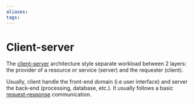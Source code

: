 ```yaml
---
aliases: 
tags: 
---
```


# Client-server

The [client–server](https://wikipedia.org/wiki/client%e2%80%93server_model) architecture style separate workload between 2 layers: the provider of a resource or service (server) and the requester (client).

Usually, client handle the front-end domain (i.e user interface) and server the back-end (processing, database, etc.). It usually follows a basic [request-response](https://wikipedia.org/wiki/request%e2%80%93response) communication.